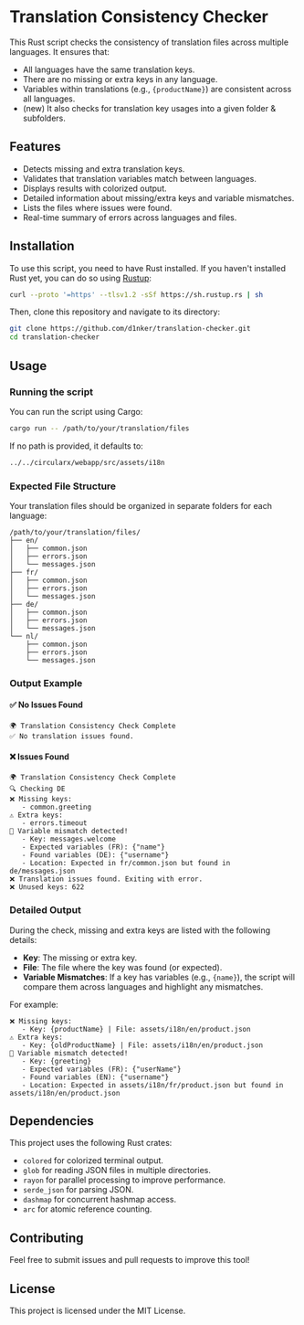 
# Translation Consistency Checker

This Rust script checks the consistency of translation files across multiple languages. It ensures that:

- All languages have the same translation keys.
- There are no missing or extra keys in any language.
- Variables within translations (e.g., `{productName}`) are consistent across all languages.
- (new) It also checks for translation key usages into a given folder & subfolders.

## Features

- Detects missing and extra translation keys.
- Validates that translation variables match between languages.
- Displays results with colorized output.
- Detailed information about missing/extra keys and variable mismatches.
- Lists the files where issues were found.
- Real-time summary of errors across languages and files.

## Installation

To use this script, you need to have Rust installed. If you haven't installed Rust yet, you can do so using [Rustup](https://rustup.rs/):

```sh
curl --proto '=https' --tlsv1.2 -sSf https://sh.rustup.rs | sh
```

Then, clone this repository and navigate to its directory:

```sh
git clone https://github.com/d1nker/translation-checker.git
cd translation-checker
```

## Usage

### Running the script

You can run the script using Cargo:

```sh
cargo run -- /path/to/your/translation/files
```

If no path is provided, it defaults to:

```sh
../../circularx/webapp/src/assets/i18n
```

### Expected File Structure

Your translation files should be organized in separate folders for each language:

```
/path/to/your/translation/files/
├── en/
│   ├── common.json
│   ├── errors.json
│   └── messages.json
├── fr/
│   ├── common.json
│   ├── errors.json
│   └── messages.json
├── de/
│   ├── common.json
│   ├── errors.json
│   └── messages.json
└── nl/
    ├── common.json
    ├── errors.json
    └── messages.json
```

### Output Example

#### ✅ No Issues Found

```
🌍 Translation Consistency Check Complete
✅ No translation issues found.
```

#### ❌ Issues Found

```
🌍 Translation Consistency Check Complete
🔍 Checking DE
❌ Missing keys:
   - common.greeting
⚠️ Extra keys:
   - errors.timeout
🔄 Variable mismatch detected!
   - Key: messages.welcome
   - Expected variables (FR): {"name"}
   - Found variables (DE): {"username"}
   - Location: Expected in fr/common.json but found in de/messages.json
❌ Translation issues found. Exiting with error.
❌ Unused keys: 622
```

### Detailed Output

During the check, missing and extra keys are listed with the following details:

- **Key**: The missing or extra key.
- **File**: The file where the key was found (or expected).
- **Variable Mismatches**: If a key has variables (e.g., `{name}`), the script will compare them across languages and highlight any mismatches.

For example:

```
❌ Missing keys:
   - Key: {productName} | File: assets/i18n/en/product.json
⚠️ Extra keys:
   - Key: {oldProductName} | File: assets/i18n/en/product.json
🔄 Variable mismatch detected!
   - Key: {greeting}
   - Expected variables (FR): {"userName"}
   - Found variables (EN): {"username"}
   - Location: Expected in assets/i18n/fr/product.json but found in assets/i18n/en/product.json
```

## Dependencies

This project uses the following Rust crates:

- `colored` for colorized terminal output.
- `glob` for reading JSON files in multiple directories.
- `rayon` for parallel processing to improve performance.
- `serde_json` for parsing JSON.
- `dashmap` for concurrent hashmap access.
- `arc` for atomic reference counting.

## Contributing

Feel free to submit issues and pull requests to improve this tool!

## License

This project is licensed under the MIT License.
